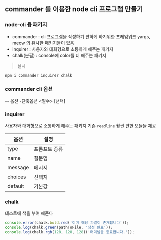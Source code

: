 ## commander 를 이용한 node cli 프로그램 만들기

### node-cli 용 패키지
- commander : cli 프로그램을 작성하기 편하게 하기위한 프레임워크 yargs, meow 의 유사한 패키지들이 있음
- inquirer : 사용자와 대화형으로 소통하게 해주는 패키지
- chalk(분필) : console에 color를 더 해주는 패키지

> 설치
```bash
npm i commander inquirer chalk
```

### commander cli 옵션
-- 옵션 -단축옵션
<필수> [선택]

### inquirer
사용자와 대화형으로 소통하게 해주는 패키지
기존 `readline` 훨씬 편한 모듈들 제공

| 옵션    | 설명          |
| ------- | ------------- |
| type    | 프롬프트 종류 |
| name    | 질문명        |
| message | 메시지        |
| choices | 선택지        |
| default | 기본값        |

### chalk
테스트에 색을 부여 해준다

```javascript
console.error(chalk.bold.red('이미 해당 파일이 존재합니다'));
console.log(chalk.green(pathToFile, '생성 완료'));
console.log(chalk.rgb(128, 128, 128)('터미널을 종료합니다.'));
```